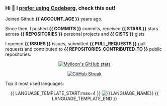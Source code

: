### Hi 👋 I [prefer using Codeberg](https://codeberg.org/Mylloon/Mylloon), check this out!

Joined Github **{{ ACCOUNT_AGE }}** years ago.

Since then, I pushed **{{ COMMITS }}** commits, received **{{ STARS }}** stars across **{{ REPOSITORIES }}** personal projects and **{{ GISTS }}** gists

I opened **{{ ISSUES }}** issues, submitted **{{ PULL_REQUESTS }}** pull requests and contributed to **{{ REPOSITORIES_CONTRIBUTED_TO }}** public repositories.

<p align="center">
    <a href="https://github-readme-stats.vercel.app/">
        <img src="https://github-readme-stats.vercel.app/api?username=Mylloon&show_icons=true&theme=dracula" alt="Mylloon's GitHub stats">
    </a>
</p>

<p align="center">
    <a href="https://git.io/streak-stats">
        <img src="https://github-readme-streak-stats.herokuapp.com?user=Mylloon&theme=dracula&date_format=j%20M%5B%20Y%5D" alt="GitHub Streak">
    </a>
</p>

Top 3 most used languages:

<p align="center">
{{ LANGUAGE_TEMPLATE_START:max=4 }}
    <img src="https://img.shields.io/static/v1?style=flat-square&label=%E2%A0%80&color=555&labelColor={{LANGUAGE_COLOR:uri}}&message={{LANGUAGE_NAME:uri}}%EF%B8%B1{{LANGUAGE_PERCENT:uri}}%25" alt="{{LANGUAGE_NAME}}">
{{ LANGUAGE_TEMPLATE_END }}
</p>
